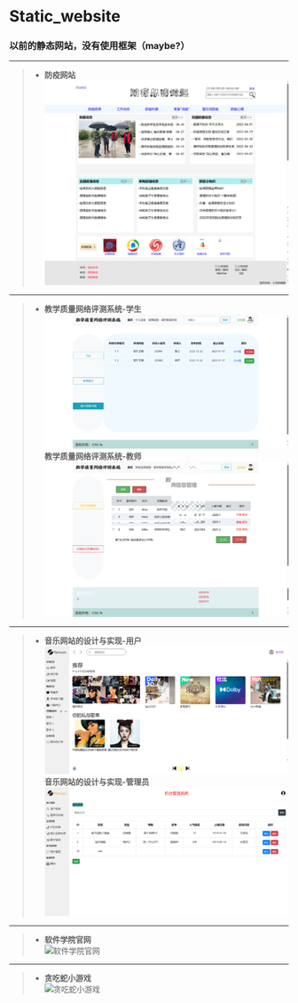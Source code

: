 # Static_website
### 以前的静态网站，没有使用框架（maybe?）

*** 
>- **防疫网站**  
![防疫网站](images/fangyi.png)
***
>- **教学质量网络评测系统-学生**  
>![学生端](images/pingce_student.png)  
>  **教学质量网络评测系统-教师**  
>![教师端](images/pingce_tercher.png)
***
>- **音乐网站的设计与实现-用户**  
>![用户](images/music_user.png)  
>  **音乐网站的设计与实现-管理员**  
>![管理员](images/music_admin.png)
***
>- **软件学院官网**  
![软件学院官网](images/ruanjian.png)
***
>- **贪吃蛇小游戏**  
![贪吃蛇小游戏](images/tanchi.png)
